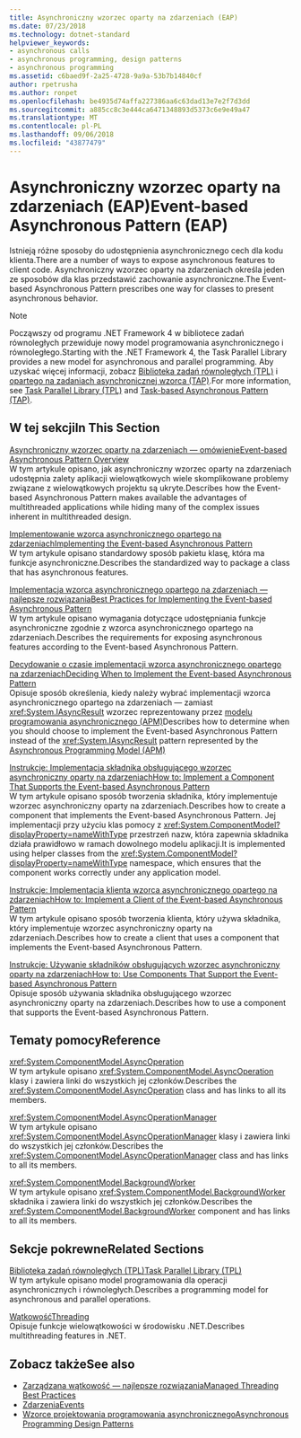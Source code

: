 ```yaml
---
title: Asynchroniczny wzorzec oparty na zdarzeniach (EAP)
ms.date: 07/23/2018
ms.technology: dotnet-standard
helpviewer_keywords:
- asynchronous calls
- asynchronous programming, design patterns
- asynchronous programming
ms.assetid: c6baed9f-2a25-4728-9a9a-53b7b14840cf
author: rpetrusha
ms.author: ronpet
ms.openlocfilehash: be4935d74affa227386aa6c63dad13e7e2f7d3dd
ms.sourcegitcommit: a885cc8c3e444ca6471348893d5373c6e9e49a47
ms.translationtype: MT
ms.contentlocale: pl-PL
ms.lasthandoff: 09/06/2018
ms.locfileid: "43877479"
---
```

# <a name="event-based-asynchronous-pattern-eap"></a><span data-ttu-id="d13d3-102">Asynchroniczny wzorzec oparty na zdarzeniach (EAP)</span><span class="sxs-lookup"><span data-stu-id="d13d3-102">Event-based Asynchronous Pattern (EAP)</span></span>

<span data-ttu-id="d13d3-103">Istnieją różne sposoby do udostępnienia asynchronicznego cech dla kodu klienta.</span><span class="sxs-lookup"><span data-stu-id="d13d3-103">There are a number of ways to expose asynchronous features to client code.</span></span> <span data-ttu-id="d13d3-104">Asynchroniczny wzorzec oparty na zdarzeniach określa jeden ze sposobów dla klas przedstawić zachowanie asynchroniczne.</span><span class="sxs-lookup"><span data-stu-id="d13d3-104">The Event-based Asynchronous Pattern prescribes one way for classes to present asynchronous behavior.</span></span>  
  
> [!NOTE]
> <span data-ttu-id="d13d3-105">Począwszy od programu .NET Framework 4 w bibliotece zadań równoległych przewiduje nowy model programowania asynchronicznego i równoległego.</span><span class="sxs-lookup"><span data-stu-id="d13d3-105">Starting with the .NET Framework 4, the Task Parallel Library provides a new model for asynchronous and parallel programming.</span></span> <span data-ttu-id="d13d3-106">Aby uzyskać więcej informacji, zobacz [Biblioteka zadań równoległych (TPL)](../parallel-programming/task-parallel-library-tpl.md) i [opartego na zadaniach asynchronicznej wzorca (TAP)](task-based-asynchronous-pattern-tap.md).</span><span class="sxs-lookup"><span data-stu-id="d13d3-106">For more information, see [Task Parallel Library (TPL)](../parallel-programming/task-parallel-library-tpl.md) and [Task-based Asynchronous Pattern (TAP)](task-based-asynchronous-pattern-tap.md).</span></span>
  
## <a name="in-this-section"></a><span data-ttu-id="d13d3-107">W tej sekcji</span><span class="sxs-lookup"><span data-stu-id="d13d3-107">In This Section</span></span>

 [<span data-ttu-id="d13d3-108">Asynchroniczny wzorzec oparty na zdarzeniach — omówienie</span><span class="sxs-lookup"><span data-stu-id="d13d3-108">Event-based Asynchronous Pattern Overview</span></span>](event-based-asynchronous-pattern-overview.md)  
 <span data-ttu-id="d13d3-109">W tym artykule opisano, jak asynchroniczny wzorzec oparty na zdarzeniach udostępnia zalety aplikacji wielowątkowych wiele skomplikowane problemy związane z wielowątkowych projektu są ukryte.</span><span class="sxs-lookup"><span data-stu-id="d13d3-109">Describes how the Event-based Asynchronous Pattern makes available the advantages of multithreaded applications while hiding many of the complex issues inherent in multithreaded design.</span></span>  
  
 [<span data-ttu-id="d13d3-110">Implementowanie wzorca asynchronicznego opartego na zdarzeniach</span><span class="sxs-lookup"><span data-stu-id="d13d3-110">Implementing the Event-based Asynchronous Pattern</span></span>](implementing-the-event-based-asynchronous-pattern.md)  
 <span data-ttu-id="d13d3-111">W tym artykule opisano standardowy sposób pakietu klasę, która ma funkcje asynchroniczne.</span><span class="sxs-lookup"><span data-stu-id="d13d3-111">Describes the standardized way to package a class that has asynchronous features.</span></span>  
  
 [<span data-ttu-id="d13d3-112">Implementacja wzorca asynchronicznego opartego na zdarzeniach — najlepsze rozwiązania</span><span class="sxs-lookup"><span data-stu-id="d13d3-112">Best Practices for Implementing the Event-based Asynchronous Pattern</span></span>](best-practices-for-implementing-the-event-based-asynchronous-pattern.md)  
 <span data-ttu-id="d13d3-113">W tym artykule opisano wymagania dotyczące udostępniania funkcje asynchroniczne zgodnie z wzorca asynchronicznego opartego na zdarzeniach.</span><span class="sxs-lookup"><span data-stu-id="d13d3-113">Describes the requirements for exposing asynchronous features according to the Event-based Asynchronous Pattern.</span></span>  
  
 [<span data-ttu-id="d13d3-114">Decydowanie o czasie implementacji wzorca asynchronicznego opartego na zdarzeniach</span><span class="sxs-lookup"><span data-stu-id="d13d3-114">Deciding When to Implement the Event-based Asynchronous Pattern</span></span>](deciding-when-to-implement-the-event-based-asynchronous-pattern.md)  
 <span data-ttu-id="d13d3-115">Opisuje sposób określenia, kiedy należy wybrać implementacji wzorca asynchronicznego opartego na zdarzeniach — zamiast <xref:System.IAsyncResult> wzorzec reprezentowany przez [modelu programowania asynchronicznego (APM)](asynchronous-programming-model-apm.md)</span><span class="sxs-lookup"><span data-stu-id="d13d3-115">Describes how to determine when you should choose to implement the Event-based Asynchronous Pattern instead of the <xref:System.IAsyncResult> pattern represented by the [Asynchronous Programming Model (APM)](asynchronous-programming-model-apm.md)</span></span>
  
 [<span data-ttu-id="d13d3-116">Instrukcje: Implementacja składnika obsługującego wzorzec asynchroniczny oparty na zdarzeniach</span><span class="sxs-lookup"><span data-stu-id="d13d3-116">How to: Implement a Component That Supports the Event-based Asynchronous Pattern</span></span>](component-that-supports-the-event-based-asynchronous-pattern.md)  
 <span data-ttu-id="d13d3-117">W tym artykule opisano sposób tworzenia składnika, który implementuje wzorzec asynchroniczny oparty na zdarzeniach.</span><span class="sxs-lookup"><span data-stu-id="d13d3-117">Describes how to create a component that implements the Event-based Asynchronous Pattern.</span></span> <span data-ttu-id="d13d3-118">Jej implementacji przy użyciu klas pomocy z <xref:System.ComponentModel?displayProperty=nameWithType> przestrzeń nazw, która zapewnia składnika działa prawidłowo w ramach dowolnego modelu aplikacji.</span><span class="sxs-lookup"><span data-stu-id="d13d3-118">It is implemented using helper classes from the <xref:System.ComponentModel?displayProperty=nameWithType> namespace, which ensures that the component works correctly under any application model.</span></span>  

 [<span data-ttu-id="d13d3-119">Instrukcje: Implementacja klienta wzorca asynchronicznego opartego na zdarzeniach</span><span class="sxs-lookup"><span data-stu-id="d13d3-119">How to: Implement a Client of the Event-based Asynchronous Pattern</span></span>](how-to-implement-a-client-of-the-event-based-asynchronous-pattern.md)  
 <span data-ttu-id="d13d3-120">W tym artykule opisano sposób tworzenia klienta, który używa składnika, który implementuje wzorzec asynchroniczny oparty na zdarzeniach.</span><span class="sxs-lookup"><span data-stu-id="d13d3-120">Describes how to create a client that uses a component that implements the Event-based Asynchronous Pattern.</span></span>
  
 [<span data-ttu-id="d13d3-121">Instrukcje: Używanie składników obsługujących wzorzec asynchroniczny oparty na zdarzeniach</span><span class="sxs-lookup"><span data-stu-id="d13d3-121">How to: Use Components That Support the Event-based Asynchronous Pattern</span></span>](how-to-use-components-that-support-the-event-based-asynchronous-pattern.md)  
 <span data-ttu-id="d13d3-122">Opisuje sposób używania składnika obsługującego wzorzec asynchroniczny oparty na zdarzeniach.</span><span class="sxs-lookup"><span data-stu-id="d13d3-122">Describes how to use a component that supports the Event-based Asynchronous Pattern.</span></span>  
  
## <a name="reference"></a><span data-ttu-id="d13d3-123">Tematy pomocy</span><span class="sxs-lookup"><span data-stu-id="d13d3-123">Reference</span></span>

 <xref:System.ComponentModel.AsyncOperation>  
 <span data-ttu-id="d13d3-124">W tym artykule opisano <xref:System.ComponentModel.AsyncOperation> klasy i zawiera linki do wszystkich jej członków.</span><span class="sxs-lookup"><span data-stu-id="d13d3-124">Describes the <xref:System.ComponentModel.AsyncOperation> class and has links to all its members.</span></span>  
  
 <xref:System.ComponentModel.AsyncOperationManager>  
 <span data-ttu-id="d13d3-125">W tym artykule opisano <xref:System.ComponentModel.AsyncOperationManager> klasy i zawiera linki do wszystkich jej członków.</span><span class="sxs-lookup"><span data-stu-id="d13d3-125">Describes the <xref:System.ComponentModel.AsyncOperationManager> class and has links to all its members.</span></span>  
  
 <xref:System.ComponentModel.BackgroundWorker>  
 <span data-ttu-id="d13d3-126">W tym artykule opisano <xref:System.ComponentModel.BackgroundWorker> składnika i zawiera linki do wszystkich jej członków.</span><span class="sxs-lookup"><span data-stu-id="d13d3-126">Describes the <xref:System.ComponentModel.BackgroundWorker> component and has links to all its members.</span></span>  
  
## <a name="related-sections"></a><span data-ttu-id="d13d3-127">Sekcje pokrewne</span><span class="sxs-lookup"><span data-stu-id="d13d3-127">Related Sections</span></span>

 [<span data-ttu-id="d13d3-128">Biblioteka zadań równoległych (TPL)</span><span class="sxs-lookup"><span data-stu-id="d13d3-128">Task Parallel Library (TPL)</span></span>](../parallel-programming/task-parallel-library-tpl.md)  
 <span data-ttu-id="d13d3-129">W tym artykule opisano model programowania dla operacji asynchronicznych i równoległych.</span><span class="sxs-lookup"><span data-stu-id="d13d3-129">Describes a programming model for asynchronous and parallel operations.</span></span>  
  
 [<span data-ttu-id="d13d3-130">Wątkowość</span><span class="sxs-lookup"><span data-stu-id="d13d3-130">Threading</span></span>](../../../docs/standard/threading/index.md)  
 <span data-ttu-id="d13d3-131">Opisuje funkcje wielowątkowości w środowisku .NET.</span><span class="sxs-lookup"><span data-stu-id="d13d3-131">Describes multithreading features in .NET.</span></span>  
  
## <a name="see-also"></a><span data-ttu-id="d13d3-132">Zobacz także</span><span class="sxs-lookup"><span data-stu-id="d13d3-132">See also</span></span>

- [<span data-ttu-id="d13d3-133">Zarządzana wątkowość — najlepsze rozwiązania</span><span class="sxs-lookup"><span data-stu-id="d13d3-133">Managed Threading Best Practices</span></span>](../threading/managed-threading-best-practices.md)  
- [<span data-ttu-id="d13d3-134">Zdarzenia</span><span class="sxs-lookup"><span data-stu-id="d13d3-134">Events</span></span>](../events/index.md)  
- [<span data-ttu-id="d13d3-135">Wzorce projektowania programowania asynchronicznego</span><span class="sxs-lookup"><span data-stu-id="d13d3-135">Asynchronous Programming Design Patterns</span></span>](index.md)
